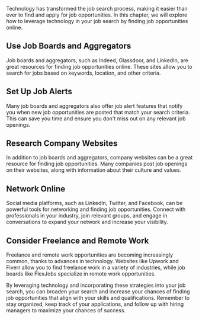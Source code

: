
Technology has transformed the job search process, making it easier than ever to find and apply for job opportunities. In this chapter, we will explore how to leverage technology in your job search by finding job opportunities online.

Use Job Boards and Aggregators
------------------------------

Job boards and aggregators, such as Indeed, Glassdoor, and LinkedIn, are great resources for finding job opportunities online. These sites allow you to search for jobs based on keywords, location, and other criteria.

Set Up Job Alerts
-----------------

Many job boards and aggregators also offer job alert features that notify you when new job opportunities are posted that match your search criteria. This can save you time and ensure you don't miss out on any relevant job openings.

Research Company Websites
-------------------------

In addition to job boards and aggregators, company websites can be a great resource for finding job opportunities. Many companies post job openings on their websites, along with information about their culture and values.

Network Online
--------------

Social media platforms, such as LinkedIn, Twitter, and Facebook, can be powerful tools for networking and finding job opportunities. Connect with professionals in your industry, join relevant groups, and engage in conversations to expand your network and increase your visibility.

Consider Freelance and Remote Work
----------------------------------

Freelance and remote work opportunities are becoming increasingly common, thanks to advances in technology. Websites like Upwork and Fiverr allow you to find freelance work in a variety of industries, while job boards like FlexJobs specialize in remote work opportunities.

By leveraging technology and incorporating these strategies into your job search, you can broaden your search and increase your chances of finding job opportunities that align with your skills and qualifications. Remember to stay organized, keep track of your applications, and follow up with hiring managers to maximize your chances of success.


